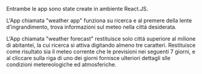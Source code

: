 Entrambe le app sono state create in ambiente React.JS.

L'App chiamata "weather app" funziona su ricerca e al premere della lente d'ingrandimento, trova informazioni sul meteo nella cittá desiderata.

L'App chiamata "weather forecast" restituisce solo cittá superiore al milione di abitantei, la cui ricerca si attiva digitando almeno tre caratteri. Restituisce come risultato sia il meteo corrente che le previsioni nei seguenti 7 giorni, e al cliccare sulla riga di uno dei giorni fornisce ulteriori dettagli slle condizioni metereologiche ed atmosferiche.
